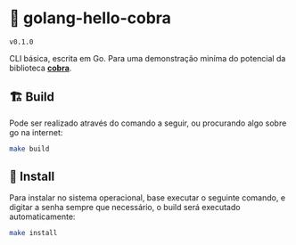 # 🐹 golang-hello-cobra

`v0.1.0`

CLI básica, escrita em Go. Para uma demonstração miníma do potencial da
biblioteca [**cobra**](https://cobra.dev/).

## 🏗️ Build

Pode ser realizado através do comando a seguir, ou procurando algo sobre go na internet:

```bash
make build
```

## 💉 Install

Para instalar no sistema operacional, base executar o seguinte comando, e
digitar a senha sempre que necessário, o build será executado automaticamente:

```bash
make install
```
